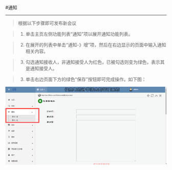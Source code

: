 #通知

----


> 根据以下步骤即可发布新会议

> 1. 单击主页左侧功能列表“通知”项以展开通知功能列表。

> 2. 在展开的列表中单击“通知-》增”项，然后在右边显示的页面中输入通知相关内容。

>3.    勾选通知接收人，非通知接受人为红色，已被勾选则变为绿色，表示其是通知接受人。

> 3. 单击右边页面下方的绿色“保存”按钮即可完成操作。如下图：


![](/assets/QQ截图20161026001325.png)